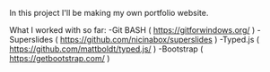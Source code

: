 In this project I'll be making my own portfolio website.

What I worked with so far:
-Git BASH ( https://gitforwindows.org/ )
-Superslides ( https://github.com/nicinabox/superslides )
-Typed.js ( https://github.com/mattboldt/typed.js/ )
-Bootstrap ( https://getbootstrap.com/ )